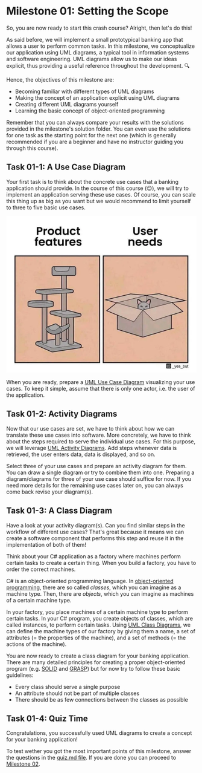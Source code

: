 # Milestone 01: Setting the Scope

So, you are now ready to start this crash course? Alright, then let's do this!

As said before, we will implement a small prototypical banking app that allows a user to perform common tasks. In this milestone, we conceptualize our application using UML diagrams, a typical tool in information systems and software engineering. UML diagrams allow us to make our ideas explicit, thus providing a useful reference throughout the development. 🔍

Hence, the objectives of this milestone are:

- Becoming familiar with different types of UML diagrams
- Making the concept of an application explicit using UML diagrams
- Creating different UML diagrams yourself
- Learning the basic concept of object-oriented programming

Remember that you can always compare your results with the solutions provided in the milestone's solution folder. You can even use the solutions for one task as the starting point for the next one (which is generally recommended if you are a beginner and have no instructor guiding you through this course).

## Task 01-1: A Use Case Diagram

Your first task is to think about the concrete use cases that a banking application should provide. In the course of this course (😉), we will try to implement an application serving these use cases. Of course, you can scale this thing up as big as you want but we would recommend to limit yourself to three to five basic use cases.

![User Needs](../pictures/user_needs.webp)

When you are ready, prepare a [UML Use Case Diagram](https://en.wikipedia.org/wiki/Use_case_diagram) visualizing your use cases. To keep it simple, assume that there is only one actor, i.e. the user of the application.

## Task 01-2: Activity Diagrams

Now that our use cases are set, we have to think about how we can translate these use cases into software. More concretely, we have to think about the steps required to serve the individual use cases. For this purpose, we will leverage [UML Activity Diagrams](https://en.wikipedia.org/wiki/Activity_diagram). Add steps whenever data is retrieved, the user enters data, data is displayed, and so on.

Select three of your use cases and prepare an activity diagram for them. You can draw a single diagram or try to combine them into one. Preparing a diagram/diagrams for three of your use case should suffice for now. If you need more details for the remaining use cases later on, you can always come back revise your diagram(s).

## Task 01-3: A Class Diagram

Have a look at your activity diagram(s). Can you find similar steps in the workflow of different use cases? That's great because it means we can create a software component that performs this step and reuse it in the implementation of both of them!

Think about your C# application as a factory where machines perform certain tasks to create a certain thing. When you build a factory, you have to order the correct machines.

C# is an object-oriented programming language. In [object-oriented programming](https://en.wikipedia.org/wiki/Object-oriented_programming), there are so called _classes_, which you can imagine as a machine type. Then, there are  _objects_, which you can imagine as machines of a certain machine type.

In your factory, you place machines of a certain machine type to perform certain tasks. In your C# program, you create objects of classes, which are called instances, to perform certain tasks. Using [UML Class Diagrams](https://en.wikipedia.org/wiki/Class_diagram), we can define the machine types of our factory by giving them a name, a set of attributes (= the properties of the machine), and a set of methods (= the actions of the machine).

You are now ready to create a class diagram for your banking application. There are many detailed principles for creating a proper object-oriented program (e.g. [SOLID](https://en.wikipedia.org/wiki/SOLID) and [GRASP](https://en.wikipedia.org/wiki/GRASP_(object-oriented_design))) but for now try to follow these basic guidelines:

- Every class should serve a single purpose
- An attribute should not be part of multiple classes
- There should be as few connections between the classes as possible

## Task 01-4: Quiz Time

Congratulations, you successfully used UML diagrams to create a concept for your banking application!

To test wether you got the most important points of this milestone, answer the questions in the [quiz.md file](./quiz.md). If you are done you can proceed to [Milestone 02](../Milestone02/).



